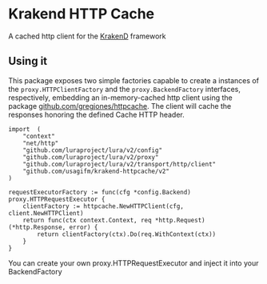 Krakend HTTP Cache
====

A cached http client for the [KrakenD](github.com/devopsfaith/krakend) framework

## Using it

This package exposes two simple factories capable to create a instances of the `proxy.HTTPClientFactory` and the `proxy.BackendFactory` interfaces, respectively, embedding an in-memory-cached http client using the package [github.com/gregjones/httpcache](https://github.com/gregjones/httpcache). The client will cache the responses honoring the defined Cache HTTP header.

	import 	(
		"context"
		"net/http"
		"github.com/luraproject/lura/v2/config"
		"github.com/luraproject/lura/v2/proxy"
		"github.com/luraproject/lura/v2/transport/http/client"
		"github.com/usagifm/krakend-httpcache/v2"
	)

	requestExecutorFactory := func(cfg *config.Backend) proxy.HTTPRequestExecutor {
		clientFactory := httpcache.NewHTTPClient(cfg, client.NewHTTPClient)
		return func(ctx context.Context, req *http.Request) (*http.Response, error) {
			return clientFactory(ctx).Do(req.WithContext(ctx))
		}
	}

You can create your own proxy.HTTPRequestExecutor and inject it into your BackendFactory